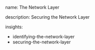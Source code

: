 name: The Network Layer

description: Securing the Network Layer

insights:
  - identifying-the-network-layer
  - securing-the-network-layer
